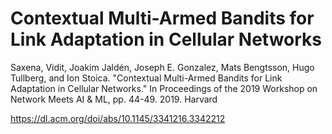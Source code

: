 # Contextual Multi-Armed Bandits for Link Adaptation in Cellular Networks

Saxena, Vidit, Joakim Jaldén, Joseph E. Gonzalez, Mats Bengtsson, Hugo Tullberg, and Ion Stoica. "Contextual Multi-Armed Bandits for Link Adaptation in Cellular Networks." In Proceedings of the 2019 Workshop on Network Meets AI & ML, pp. 44-49. 2019.
Harvard	

https://dl.acm.org/doi/abs/10.1145/3341216.3342212
